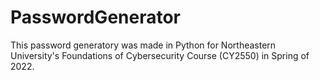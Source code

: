 # PasswordGenerator

This password generatory was made in Python for Northeastern University's Foundations of Cybersecurity Course (CY2550) in Spring of 2022.
